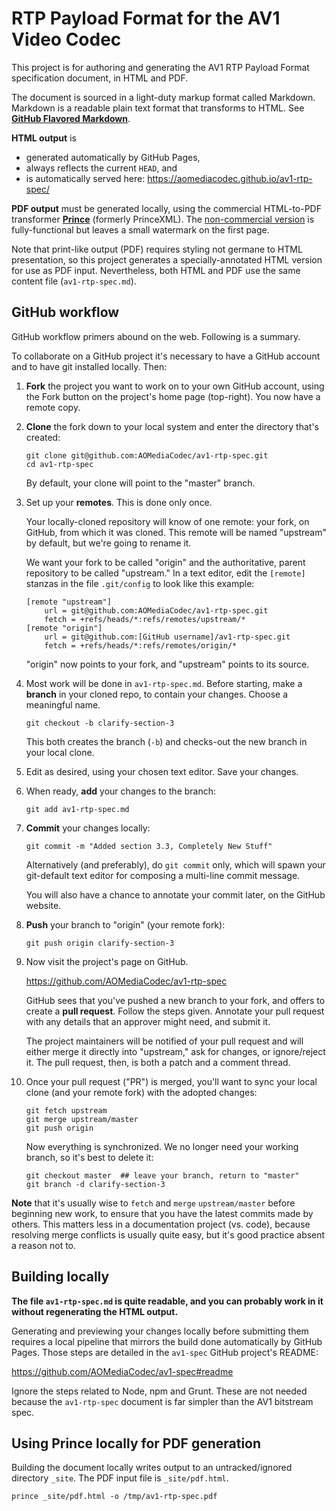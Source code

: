 # RTP Payload Format for the AV1 Video Codec

This project is for authoring and generating the AV1 RTP Payload Format
specification document, in HTML and PDF.

The document is sourced in a light-duty markup format called Markdown. Markdown
is a readable plain text format that transforms to HTML. See **[GitHub Flavored
Markdown][GFM]**.

**HTML output** is

  * generated automatically by GitHub Pages,
  * always reflects the current `HEAD`, and
  * is automatically served here: https://aomediacodec.github.io/av1-rtp-spec/

**PDF output** must be generated locally, using the commercial HTML-to-PDF
transformer **[Prince]** (formerly PrinceXML). The [non-commercial version] is
fully-functional but leaves a small watermark on the first page.

Note that print-like output (PDF) requires styling not germane to HTML
presentation, so this project generates a specially-annotated HTML version for
use as PDF input. Nevertheless, both HTML and PDF use the same content file
(`av1-rtp-spec.md`).


## GitHub workflow

GitHub workflow primers abound on the web. Following is a summary.

To collaborate on a GitHub project it's necessary to have a GitHub account and
to have git installed locally. Then:

  1. **Fork** the project you want to work on to your own GitHub account, using
     the Fork button on the project's home page (top-right). You now have a
     remote copy.

  2. **Clone** the fork down to your local system and enter the directory that's
     created:

     ~~~~~
     git clone git@github.com:AOMediaCodec/av1-rtp-spec.git
     cd av1-rtp-spec
     ~~~~~

     By default, your clone will point to the "master" branch.

  3. Set up your **remotes**. This is done only once.

     Your locally-cloned repository will know of one remote: your fork, on
     GitHub, from which it was cloned. This remote will be named "upstream"
     by default, but we're going to rename it.

     We want your fork to be called "origin" and the authoritative, parent
     repository to be called "upstream." In a text editor, edit the `[remote]`
     stanzas in the file `.git/config` to look like this example:

     ~~~~~
     [remote "upstream"]
         url = git@github.com:AOMediaCodec/av1-rtp-spec.git
         fetch = +refs/heads/*:refs/remotes/upstream/*
     [remote "origin"]
         url = git@github.com:[GitHub username]/av1-rtp-spec.git
         fetch = +refs/heads/*:refs/remotes/origin/*
     ~~~~~

     "origin" now points to your fork, and "upstream" points to its source.

  4. Most work will be done in `av1-rtp-spec.md`. Before starting, make a
     **branch** in your cloned repo, to contain your changes. Choose a
     meaningful name.

     ~~~~~
     git checkout -b clarify-section-3
     ~~~~~

     This both creates the branch (`-b`) and checks-out the new branch in your
     local clone.

  5. Edit as desired, using your chosen text editor. Save your changes.

  6. When ready, **add** your changes to the branch:

     ~~~~~
     git add av1-rtp-spec.md
     ~~~~~

  7. **Commit** your changes locally:

     ~~~~~
     git commit -m "Added section 3.3, Completely New Stuff"
     ~~~~~

     Alternatively (and preferably), do `git commit` only, which will spawn your
     git-default text editor for composing a multi-line commit message.

     You will also have a chance to annotate your commit later, on the GitHub
     website.

  8. **Push** your branch to "origin" (your remote fork):

     ~~~~~
     git push origin clarify-section-3
     ~~~~~

  9. Now visit the project's page on GitHub.

     https://github.com/AOMediaCodec/av1-rtp-spec

     GitHub sees that you've pushed a new branch to your fork, and offers to
     create a **pull request**. Follow the steps given. Annotate your pull
     request with any details that an approver might need, and submit it.

     The project maintainers will be notified of your pull request and will
     either merge it directly into "upstream," ask for changes, or ignore/reject
     it. The pull request, then, is both a patch and a comment thread.

 10. Once your pull request ("PR") is merged, you'll want to sync your local
     clone (and your remote fork) with the adopted changes:

     ~~~~~
     git fetch upstream
     git merge upstream/master
     git push origin
     ~~~~~

     Now everything is synchronized. We no longer need your working branch, so
     it's best to delete it:

     ~~~~~
     git checkout master  ## leave your branch, return to "master"
     git branch -d clarify-section-3
     ~~~~~

**Note** that it's usually wise to `fetch` and `merge` `upstream/master` before
beginning new work, to ensure that you have the latest commits made by others.
This matters less in a documentation project (vs. code), because resolving merge
conflicts is usually quite easy, but it's good practice absent a reason not to.


## Building locally

**The file `av1-rtp-spec.md` is quite readable, and you can probably work in it
without regenerating the HTML output.**

Generating and previewing your changes locally before submitting them requires
a local pipeline that mirrors the build done automatically by GitHub Pages.
Those steps are detailed in the `av1-spec` GitHub project's README:

https://github.com/AOMediaCodec/av1-spec#readme

Ignore the steps related to Node, npm and Grunt. These are not needed because
the `av1-rtp-spec` document is far simpler than the AV1 bitstream spec.


## Using Prince locally for PDF generation

Building the document locally writes output to an untracked/ignored directory
`_site`. The PDF input file is `_site/pdf.html`.

~~~~~
prince _site/pdf.html -o /tmp/av1-rtp-spec.pdf
~~~~~



[GFM]: https://github.github.com/gfm/
[Prince]: https://www.princexml.com/
[non-commercial version]: https://www.princexml.com/download/
